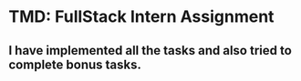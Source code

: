 # TMD: FullStack Intern Assignment

## I have implemented all the tasks and also tried to complete bonus tasks.


